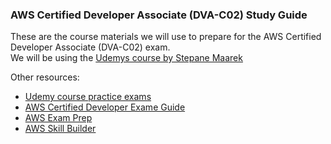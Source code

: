 ### AWS Certified Developer Associate (DVA-C02) Study Guide

These are the course materials we will use to prepare for the AWS Certified Developer Associate (DVA-C02) exam.<br/>
We will be using the [Udemys course by Stepane Maarek](https://www.udemy.com/course/aws-certified-developer-associate-dva-c01/)

Other resources:

 - [Udemy course practice exams](https://www.udemy.com/course/aws-certified-developer-associate-dva-c01/)
 - [AWS Certified Developer Exame Guide](https://aws.amazon.com/certification/certified-developer-associate/)
 - [AWS Exam Prep](https://training.resources.awscloud.com/get-certified-developer-associate)
 - [AWS Skill Builder](https://explore.skillbuilder.aws/learn/course/13757/exam-prep-official-practice-question-set-aws-certified-developer-associate-dva-c02-english)